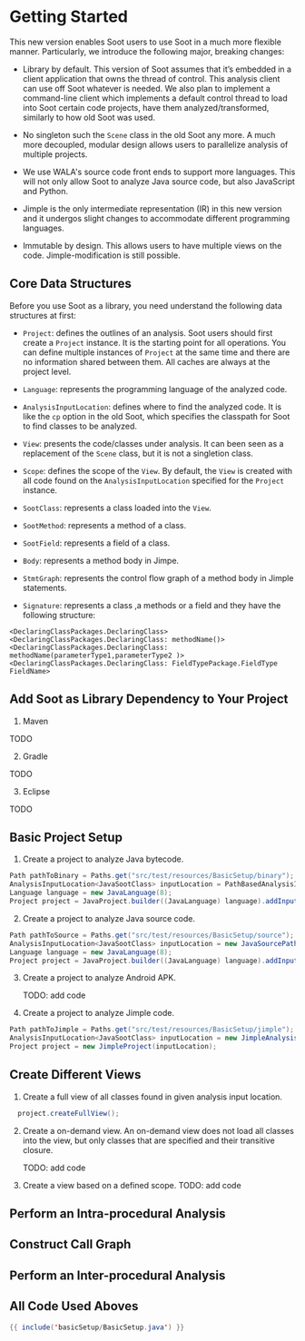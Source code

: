 # Getting Started
This new version enables Soot users to use Soot in a much more flexible manner. Particularly, we introduce the following major, breaking changes:

- Library by default. This version of Soot assumes that it’s embedded in a client application that owns the thread of control. This analysis client can use off Soot whatever is needed. We also plan to implement a command-line client which implements a default control thread to load into Soot certain code projects, have them analyzed/transformed, similarly to how old Soot was used.

- No singleton such the `Scene` class in the old Soot any more. A much more decoupled, modular design allows users to parallelize analysis of multiple projects.

- We use WALA's source code front ends to support more languages. This will not only allow Soot to analyze Java source code, but also JavaScript and Python.

- Jimple is the only intermediate representation (IR) in this new version and it undergos slight changes to accommodate different programming languages. 

- Immutable by design. This allows users to have multiple views on the code. Jimple-modification is still possible.

## Core Data Structures
Before you use Soot as a library, you need understand the following data structures at first: 

- `Project`: defines the outlines of an analysis. Soot users should first create a `Project` instance. It is the starting point for all operations. 
  You can define multiple instances of `Project` at the same time and there are no information shared between them. All caches are always at the project level.

- `Language`: represents the programming language of the analyzed code. 

- `AnalysisInputLocation`: defines where to find the analyzed code. It is like the `cp` option in the old Soot, which specifies the classpath for Soot to find classes to be analyzed.

- `View`: presents the code/classes under analysis. It can been seen as a replacement of the `Scene` class, but it is not a singletion class.

- `Scope`: defines the scope of the `View`. By default, the `View` is created with all code found on the `AnalysisInputLocation` specified for the `Project` instance.

- `SootClass`: represents a class loaded into the `View`.

- `SootMethod`: represents a method of a class.

- `SootField`: represents a field of a class.

- `Body`: represents a method body in Jimpe.

- `StmtGraph`: represents the control flow graph of a method body in Jimple statements.

- `Signature`: represents a class ,a methods or a field and they have the following structure:
```jimple 
<DeclaringClassPackages.DeclaringClass>
<DeclaringClassPackages.DeclaringClass: methodName()>
<DeclaringClassPackages.DeclaringClass: methodName(parameterType1,parameterType2 )>
<DeclaringClassPackages.DeclaringClass: FieldTypePackage.FieldType FieldName>
```

## Add Soot as Library Dependency to Your Project
1. Maven

TODO

2. Gradle

TODO

3. Eclipse

TODO

## Basic Project Setup
1. Create a project to analyze Java bytecode. 
~~~java
Path pathToBinary = Paths.get("src/test/resources/BasicSetup/binary");
AnalysisInputLocation<JavaSootClass> inputLocation = PathBasedAnalysisInputLocation.createForClassContainer(pathToBinary;
Language language = new JavaLanguage(8);
Project project = JavaProject.builder((JavaLanguage) language).addInputLocation(inputLocation).build();
~~~

2. Create a project to analyze Java source code.
~~~java
Path pathToSource = Paths.get("src/test/resources/BasicSetup/source");
AnalysisInputLocation<JavaSootClass> inputLocation = new JavaSourcePathAnalysisInputLocation(pathToSource.toString());
Language language = new JavaLanguage(8);
Project project = JavaProject.builder((JavaLanguage) language).addInputLocation(inputLocation).build();
~~~

3. Create a project to analyze Android APK. 

   TODO: add code

4. Create a project to analyze Jimple code.
~~~java
Path pathToJimple = Paths.get("src/test/resources/BasicSetup/jimple");
AnalysisInputLocation<JavaSootClass> inputLocation = new JimpleAnalysisInputLocation(pathToJimple);
Project project = new JimpleProject(inputLocation);
~~~

## Create Different Views
1. Create a full view of all classes found in given analysis input location. 
~~~java
  project.createFullView();
~~~  
2. Create a on-demand view. An on-demand view does not load all classes into the view, but only classes that are specified and their transitive closure. 

   TODO: add code 

3. Create a view based on a defined scope. 
   TODO: add code

## Perform an Intra-procedural Analysis

## Construct Call Graph

## Perform an Inter-procedural Analysis


## All Code Used Aboves
```java
{{ include('basicSetup/BasicSetup.java') }}
```
